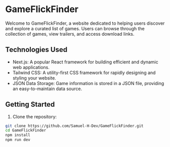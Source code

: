 # GameFlickFinder

Welcome to GameFlickFinder, a website dedicated to helping users discover and explore a curated list of games. Users can browse through the collection of games, view trailers, and access download links. 

## Technologies Used

- Next.js: A popular React framework for building efficient and dynamic web applications.
- Tailwind CSS: A utility-first CSS framework for rapidly designing and styling your website.
- JSON Data Storage: Game information is stored in a JSON file, providing an easy-to-maintain data source.

## Getting Started

1. Clone the repository:

```bash
git clone https://github.com/Samuel-H-Dev/GameFlickFinder.git
cd GameFlickFinder
npm install
npm run dev
